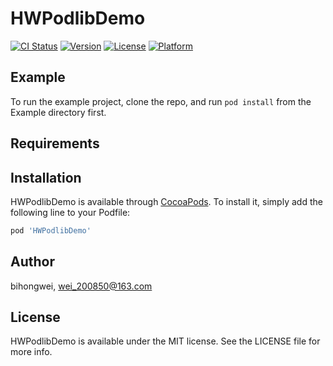 # HWPodlibDemo

[![CI Status](https://img.shields.io/travis/bihongwei/HWPodlibDemo.svg?style=flat)](https://travis-ci.org/bihongwei/HWPodlibDemo)
[![Version](https://img.shields.io/cocoapods/v/HWPodlibDemo.svg?style=flat)](https://cocoapods.org/pods/HWPodlibDemo)
[![License](https://img.shields.io/cocoapods/l/HWPodlibDemo.svg?style=flat)](https://cocoapods.org/pods/HWPodlibDemo)
[![Platform](https://img.shields.io/cocoapods/p/HWPodlibDemo.svg?style=flat)](https://cocoapods.org/pods/HWPodlibDemo)

## Example

To run the example project, clone the repo, and run `pod install` from the Example directory first.

## Requirements

## Installation

HWPodlibDemo is available through [CocoaPods](https://cocoapods.org). To install
it, simply add the following line to your Podfile:

```ruby
pod 'HWPodlibDemo'
```

## Author

bihongwei, wei_200850@163.com

## License

HWPodlibDemo is available under the MIT license. See the LICENSE file for more info.
